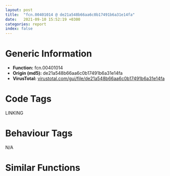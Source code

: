 ```yaml
---
layout: post
title:  "fcn.00401014 @ de21a548b66aa6c0b17491b6a31e14fa"
date:   2021-09-10 15:52:19 +0300
categories: report
index: false
---
```


# Generic Information
- **Function:** fcn.00401014
- **Origin (md5):** de21a548b66aa6c0b17491b6a31e14fa
- **VirusTotal:** [virustotal.com/gui/file/de21a548b66aa6c0b17491b6a31e14fa][virustotal_ref]

# Code Tags
<span class="tag" id="LINKING">LINKING</span>


# Behaviour Tags
<span class="bhv-tag" id="na">N/A</span>

# Similar Functions
<script type="text/javascript" src="https://www.gstatic.com/charts/loader.js"></script>
<script type="text/javascript">

    google.charts.load('current', {'packages':['corechart']});
    google.charts.setOnLoadCallback(drawChart);

    function drawChart() {
    var data = new google.visualization.DataTable();
        data.addColumn('number', 'X');
        data.addColumn('number', 'Y');
        data.addColumn({type: 'string', role: 'tooltip', 'p': {'html': true}});
        data.addColumn({'type': 'string', 'role': 'style'});
        
        data.addRows([
    [0, 0, '<b><a href="/report/fcn.00401014@de21a548b66aa6c0b17491b6a31e14fa">fcn.00401014</a><br>@de21a548b66aa6c0b17491b6a31e14fa</b><br>jmp 0x4054fb<br>push ebp<br>sub esp, 0x48<br>push 0x108<br>mov eax, 0x43a5eb<br>call fcn.0040ca08<br>mov dword[ebp+0x40], ecx<br>lea eax, [ebp+0x48]<br>push eax<br>push dword[ebp+0x54]<br>xor edi, edi<br>mov dword[ebp+0x48], edi<br>call dword[sym.imp.SHELL32.dll_CommandLineToArgvW]<br>mov esi, eax<br>cmp esi, edi<br>je 0x405bb7<br>cmp dword[ebp+0x48], edi<br>je 0x405bb7<br>xor ebx, ebx<br>inc ebx<br>cmp dword[ebp+0x48], ebx<br>jne 0x4055ff<br>push dword[esi]<br>lea ecx, [ebp+0x54]<br>call fcn.004013e8<br>push edi<br>push str.QXMatrix.dll<br>lea ecx, [ebp+0x54]<br>mov dword[ebp-4], edi<br>call fcn.0040114a<br>cmp eax, 0xffffffff<br>je 0x405597<br>push dword[ebp+0x54]<br>call fcn.0040110e<br>test eax, eax<br>pop ecx<br>je 0x405597<br>push dword[ebp+0x54]<br>call dword[sym.imp.KERNEL32.dll_LoadLibraryW]<br>mov edi, eax<br>test edi, edi<br>je 0x405597<br>push str.UnloadMatrixDriver<br>push edi<br>call dword[sym.imp.KERNEL32.dll_GetProcAddress]<br>test eax, eax<br>je 0x405590<br>call eax<br>push edi<br>call dword[sym.imp.KERNEL32.dll_FreeLibrary]<br>mov ecx, dword[ebp+0x54]<br>or dword[ebp-4], 0xffffffff<br>add ecx, 0xfffffff0<br>call fcn.00401050<br>cmp dword[ebp+0x48], ebx<br>jne 0x4055ff<br>push str._sendfailreport<br>push dword[esi]<br>call fcn.0040b4e0<br>test eax, eax<br>pop ecx<br>pop ecx<br>jne 0x4055cc<br>mov ecx, dword[ebp+0x40]<br>call fcn.004015eb<br>mov eax, ebx<br>jmp 0x405bb9<br>cmp dword[ebp+0x48], ebx<br>jne 0x4055ff<br>push dword[esi]<br>lea ecx, [ebp+0x54]<br>call fcn.004013e8<br>mov ecx, dword[ebp+0x40]<br>push ebx<br>push dword[ebp+0x54]<br>mov dword[ebp-4], ebx<br>call fcn.0040101e<br>mov ecx, dword[ebp+0x54]<br>add ecx, 0xfffffff0<br>test eax, eax<br>je 0x405bb2<br>call fcn.00401050<br>jmp 0x4055c5<br>push 3<br>pop edi<br>cmp dword[ebp+0x48], edi<br>jl 0x405bb7<br>push 0x440004<br>push dword[esi]<br>call fcn.0040b4e0<br>test eax, eax<br>pop ecx<br>pop ecx<br>jne 0x405717<br>call fcn.0040121c<br>test eax, eax<br>je 0x405bb7<br>push dword[esi+4]<br>lea ecx, [ebp+0x38]<br>call fcn.004013e8<br>push dword[esi+8]<br>lea ecx, [ebp+0x3c]<br>mov dword[ebp-4], 2<br>call fcn.004013e8<br>push 0x43ff38<br>lea ecx, [ebp+0x54]<br>mov byte[ebp-4], 3<br>call fcn.004013e8<br>cmp dword[ebp+0x48], edi<br>mov byte[ebp-4], 4<br>jbe 0x405683<br>push dword[esi+edi*4]<br>lea ecx, [ebp+0x54]<br>call fcn.004013ed<br>push 0x440000<br>lea ecx, [ebp+0x54]<br>call fcn.00401717<br>inc edi<br>cmp edi, dword[ebp+0x48]<br>jb 0x405665<br>push ecx<br>lea eax, [ebp+0x54]<br>mov dword[ebp+0x34], esp<br>mov ecx, esp<br>push eax<br>call fcn.004010be<br>push ecx<br>lea eax, [ebp+0x38]<br>mov dword[ebp+0x30], esp<br>mov ecx, esp<br>push eax<br>mov byte[ebp-4], 5<br>call fcn.004010be<br>mov ecx, dword[ebp+0x40]<br>mov byte[ebp-4], 4<br>call fcn.00401569<br>push 0x4498ac<br>lea ecx, [ebp+0x44]<br>mov esi, eax<br>call fcn.004014a1<br>xor eax, eax<br>test esi, esi<br>setne al<br>mov byte[ebp-4], 6<br>lea eax, [eax+eax-1]<br>push eax<br>push dword[ebp+0x3c]<br>lea eax, [ebp+0x44]<br>push str._sint2_d<br>push eax<br>call fcn.00401262<br>mov esi, dword[ebp+0x44]<br>mov ecx, dword[ebp+0x40]<br>add esp, 0x10<br>push ebx<br>push esi<br>call fcn.0040101e<br>lea ecx, [esi-0x10]<br>call fcn.00401050<br>mov ecx, dword[ebp+0x54]<br>add ecx, 0xfffffff0<br>call fcn.00401050<br>mov ecx, dword[ebp+0x3c]<br>add ecx, 0xfffffff0<br>call fcn.00401050<br>mov ecx, dword[ebp+0x38]<br>jmp 0x405baf<br>push str._bindicon<br>push dword[esi]<br>call fcn.0040b4e0<br>test eax, eax<br>pop ecx<br>pop ecx<br>jne 0x40598b<br>cmp dword[ebp+0x48], 6<br>jne 0x40598b<br>call dword[0x448134]<br>push dword[esi+4]<br>lea ecx, [ebp-0x90]<br>call fcn.004013b6<br>push dword[eax]<br>lea ecx, [ebp+0x28]<br>mov dword[ebp-4], 7<br>call fcn.00401280<br>lea eax, [ebp-0x8c]<br>cmp dword[ebp-0x90], eax<br>mov byte[ebp-4], 9<br>je 0x40577a<br>push dword[ebp-0x90]<br>call fcn.0040c0ab<br>pop ecx<br>push dword[esi+8]<br>lea ecx, [ebp-0x114]<br>call fcn.004013b6<br>push dword[eax]<br>lea ecx, [ebp+0x20]<br>mov byte[ebp-4], 0xa<br>call fcn.00401280<br>lea eax, [ebp-0x110]<br>cmp dword[ebp-0x114], eax<br>mov byte[ebp-4], 0xc<br>je 0x4057b4<br>push dword[ebp-0x114]<br>call fcn.0040c0ab<br>pop ecx<br>push dword[esi+0xc]<br>lea ecx, [ebp-0x90]<br>call fcn.004013b6<br>push dword[eax]<br>lea ecx, [ebp+4]<br>mov byte[ebp-4], 0xd<br>call fcn.00401280<br>lea eax, [ebp-0x8c]<br>cmp dword[ebp-0x90], eax<br>mov byte[ebp-4], 0xf<br>je 0x4057ee<br>push dword[ebp-0x90]<br>call fcn.0040c0ab<br>pop ecx<br>push dword[esi+0x10]<br>lea ecx, [ebp-0x114]<br>call fcn.004013b6<br>push dword[eax]<br>lea ecx, [ebp]<br>mov byte[ebp-4], 0x10<br>call fcn.00401280<br>lea eax, [ebp-0x110]<br>cmp dword[ebp-0x114], eax<br>mov byte[ebp-4], 0x12<br>je 0x405828<br>push dword[ebp-0x114]<br>call fcn.0040c0ab<br>pop ecx<br>push dword[esi+0x14]<br>lea ecx, [ebp-0x90]<br>call fcn.004013b6<br>push dword[eax]<br>lea ecx, [ebp+0x10]<br>mov byte[ebp-4], 0x13<br>call fcn.00401280<br>lea eax, [ebp-0x8c]<br>cmp dword[ebp-0x90], eax<br>mov byte[ebp-4], 0x15<br>je 0x405862<br>push dword[ebp-0x90]<br>call fcn.0040c0ab<br>pop ecx<br>lea eax, [ebp+0x28]<br>push eax<br>lea eax, [ebp+0xc]<br>push eax<br>call fcn.004012d5<br>lea eax, [ebp+0x20]<br>push eax<br>lea eax, [ebp+8]<br>push eax<br>mov byte[ebp-4], 0x16<br>call fcn.004012d5<br>lea eax, [ebp+4]<br>push eax<br>lea eax, [ebp+0x3c]<br>push eax<br>mov byte[ebp-4], 0x17<br>call fcn.004012d5<br>lea eax, [ebp]<br>push eax<br>lea eax, [ebp+0x38]<br>push eax<br>mov byte[ebp-4], 0x18<br>call fcn.004012d5<br>lea eax, [ebp+0x10]<br>push eax<br>lea eax, [ebp+0x54]<br>push eax<br>mov byte[ebp-4], 0x19<br>call fcn.004012d5<br>add esp, 0x24<br>lea eax, [ebp+0x54]<br>mov dword[ebp+0x34], esp<br>mov ecx, esp<br>push eax<br>mov byte[ebp-4], 0x1a<br>call fcn.004010be<br>push ecx<br>lea eax, [ebp+8]<br>mov dword[ebp+0x30], esp<br>mov ecx, esp<br>push eax<br>mov byte[ebp-4], 0x1b<br>call fcn.004010be<br>push ecx<br>lea eax, [ebp+0xc]<br>mov dword[ebp+0x1c], esp<br>mov ecx, esp<br>push eax<br>mov byte[ebp-4], 0x1c<br>call fcn.004010be<br>push ecx<br>lea eax, [ebp+0x38]<br>mov dword[ebp+0x24], esp<br>mov ecx, esp<br>push eax<br>mov byte[ebp-4], 0x1d<br>call fcn.004010be<br>push ecx<br>lea eax, [ebp+0x3c]<br>mov dword[ebp+0x44], esp<br>mov ecx, esp<br>push eax<br>mov byte[ebp-4], 0x1e<br>call fcn.004010be<br>mov ecx, dword[ebp+0x40]<br>mov byte[ebp-4], 0x1a<br>call fcn.0040128f<br>mov ecx, dword[ebp+0x54]<br>add ecx, 0xfffffff0<br>call fcn.00401050<br>mov ecx, dword[ebp+0x38]<br>add ecx, 0xfffffff0<br>call fcn.00401050<br>mov ecx, dword[ebp+0x3c]<br>add ecx, 0xfffffff0<br>call fcn.00401050<br>mov ecx, dword[ebp+8]<br>add ecx, 0xfffffff0<br>call fcn.00401050<br>mov ecx, dword[ebp+0xc]<br>add ecx, 0xfffffff0<br>call fcn.00401050<br>mov ecx, dword[ebp+0x10]<br>add ecx, 0xfffffff0<br>call fcn.00401050<br>mov ecx, dword[ebp]<br>add ecx, 0xfffffff0<br>call fcn.00401050<br>mov ecx, dword[ebp+4]<br>add ecx, 0xfffffff0<br>call fcn.00401050<br>mov ecx, dword[ebp+0x20]<br>add ecx, 0xfffffff0<br>call fcn.00401050<br>mov ecx, dword[ebp+0x28]<br>jmp 0x405baf<br>push str._IECookie<br>push dword[esi]<br>call fcn.0040b4e0<br>test eax, eax<br>pop ecx<br>pop ecx<br>jne 0x405bb7<br>cmp dword[ebp+0x48], 5<br>jne 0x405bb7<br>call dword[0x448134]<br>push dword[esi+4]<br>lea ecx, [ebp-0x114]<br>call fcn.004013b6<br>push dword[eax]<br>lea ecx, [ebp+0x44]<br>mov dword[ebp-4], 0x1f<br>call fcn.00401280<br>lea eax, [ebp-0x110]<br>cmp dword[ebp-0x114], eax<br>mov byte[ebp-4], 0x21<br>je 0x4059ee<br>push dword[ebp-0x114]<br>call fcn.0040c0ab<br>pop ecx<br>push dword[esi+8]<br>lea ecx, [ebp-0x90]<br>call fcn.004013b6<br>push dword[eax]<br>lea ecx, [ebp+0x18]<br>mov byte[ebp-4], 0x22<br>call fcn.00401280<br>lea eax, [ebp-0x8c]<br>cmp dword[ebp-0x90], eax<br>mov byte[ebp-4], 0x24<br>je 0x405a28<br>push dword[ebp-0x90]<br>call fcn.0040c0ab<br>pop ecx<br>push dword[esi+0xc]<br>lea ecx, [ebp-0x114]<br>call fcn.004013b6<br>push dword[eax]<br>lea ecx, [ebp+0x2c]<br>mov byte[ebp-4], 0x25<br>call fcn.00401280<br>lea eax, [ebp-0x110]<br>cmp dword[ebp-0x114], eax<br>mov byte[ebp-4], 0x27<br>je 0x405a62<br>push dword[ebp-0x114]<br>call fcn.0040c0ab<br>pop ecx<br>push dword[esi+0x10]<br>lea ecx, [ebp-0x90]<br>call fcn.004013b6<br>push dword[eax]<br>lea ecx, [ebp+0x14]<br>mov byte[ebp-4], 0x28<br>call fcn.00401280<br>lea eax, [ebp-0x8c]<br>cmp dword[ebp-0x90], eax<br>mov byte[ebp-4], 0x2a<br>je 0x405a9c<br>push dword[ebp-0x90]<br>call fcn.0040c0ab<br>pop ecx<br>mov ecx, dword[ebp+0x44]<br>xor eax, eax<br>cmp dword[ecx-0xc], eax<br>je 0x405b8b<br>mov ecx, dword[ebp+0x18]<br>cmp dword[ecx-0xc], eax<br>je 0x405b8b<br>mov ecx, dword[ebp+0x2c]<br>cmp dword[ecx-0xc], eax<br>je 0x405b8b<br>mov ecx, dword[ebp+0x14]<br>cmp dword[ecx-0xc], eax<br>je 0x405b8b<br>lea eax, [ebp+0x44]<br>push eax<br>lea eax, [ebp+0x34]<br>push eax<br>call fcn.004012d5<br>lea eax, [ebp+0x18]<br>push eax<br>lea eax, [ebp+0x30]<br>push eax<br>mov byte[ebp-4], 0x2b<br>call fcn.004012d5<br>lea eax, [ebp+0x2c]<br>push eax<br>lea eax, [ebp+0x1c]<br>push eax<br>mov byte[ebp-4], 0x2c<br>call fcn.004012d5<br>lea eax, [ebp+0x14]<br>push eax<br>lea eax, [ebp+0x24]<br>push eax<br>mov byte[ebp-4], 0x2d<br>call fcn.004012d5<br>push dword[ebp+0x24]<br>mov byte[ebp-4], 0x2e<br>call fcn.0040e6f1<br>add esp, 0x24<br>push eax<br>push ecx<br>lea eax, [ebp+0x1c]<br>mov dword[ebp+0x54], esp<br>mov ecx, esp<br>push eax<br>call fcn.004010be<br>push ecx<br>lea eax, [ebp+0x30]<br>mov dword[ebp+0x28], esp<br>mov ecx, esp<br>push eax<br>mov byte[ebp-4], 0x2f<br>call fcn.004010be<br>push ecx<br>lea eax, [ebp+0x34]<br>mov dword[ebp+0x20], esp<br>mov ecx, esp<br>push eax<br>mov byte[ebp-4], 0x30<br>call fcn.004010be<br>mov ecx, dword[ebp+0x40]<br>mov byte[ebp-4], 0x2e<br>call fcn.00401334<br>mov ecx, dword[ebp+0x24]<br>add ecx, 0xfffffff0<br>call fcn.00401050<br>mov ecx, dword[ebp+0x1c]<br>add ecx, 0xfffffff0<br>call fcn.00401050<br>mov ecx, dword[ebp+0x30]<br>add ecx, 0xfffffff0<br>call fcn.00401050<br>mov ecx, dword[ebp+0x34]<br>add ecx, 0xfffffff0<br>call fcn.00401050<br>mov ecx, dword[ebp+0x14]<br>add ecx, 0xfffffff0<br>call fcn.00401050<br>mov ecx, dword[ebp+0x2c]<br>add ecx, 0xfffffff0<br>call fcn.00401050<br>mov ecx, dword[ebp+0x18]<br>add ecx, 0xfffffff0<br>call fcn.00401050<br>mov ecx, dword[ebp+0x44]<br>add ecx, 0xfffffff0<br>call fcn.00401050<br>xor eax, eax<br>mov ecx, dword[ebp-0xc]<br>mov dword<br>pop ecx<br>pop edi<br>pop esi<br>pop ebx<br>add ebp, 0x4c<br>leave <br>ret 4<br><eoc> ', 'point { fill-color: #e0440e; }'],

        ]);

    var options = {
        title: 'Similarity Plot',
        legend: 'none',
        colors: ['#dedbd9', '#e6693e', '#ec8f6e', '#f3b49f', '#f6c7b6'],
        tooltip: {isHtml: true, trigger: 'both'},
        explorer: {
        actions: ["dragToZoom", "rightClickToReset"],
        },
        chartArea: {
        width: '80%',
        height: '80%'
        },
        width: '100%',
        height: '100%'
    };

    var chart = new google.visualization.ScatterChart(document.getElementById('chart_div'));

    chart.draw(data, options);
    }
    
</script>


<div id="chart_div" style="width: 100%px; height: 100%;"></div>

# Disassembled Code
{% highlight nasm %}

jmp 0x4054fb
push ebp
sub esp, 0x48
push 0x108
mov eax, 0x43a5eb
call fcn.0040ca08
mov dword[ebp+0x40], ecx
lea eax, [ebp+0x48]
push eax
push dword[ebp+0x54]
xor edi, edi
mov dword[ebp+0x48], edi
call dword[sym.imp.SHELL32.dll_CommandLineToArgvW]
mov esi, eax
cmp esi, edi
je 0x405bb7
cmp dword[ebp+0x48], edi
je 0x405bb7
xor ebx, ebx
inc ebx
cmp dword[ebp+0x48], ebx
jne 0x4055ff
push dword[esi]
lea ecx, [ebp+0x54]
call fcn.004013e8
push edi
push str.QXMatrix.dll
lea ecx, [ebp+0x54]
mov dword[ebp-4], edi
call fcn.0040114a
cmp eax, 0xffffffff
je 0x405597
push dword[ebp+0x54]
call fcn.0040110e
test eax, eax
pop ecx
je 0x405597
push dword[ebp+0x54]
call dword[sym.imp.KERNEL32.dll_LoadLibraryW]
mov edi, eax
test edi, edi
je 0x405597
push str.UnloadMatrixDriver
push edi
call dword[sym.imp.KERNEL32.dll_GetProcAddress]
test eax, eax
je 0x405590
call eax
push edi
call dword[sym.imp.KERNEL32.dll_FreeLibrary]
mov ecx, dword[ebp+0x54]
or dword[ebp-4], 0xffffffff
add ecx, 0xfffffff0
call fcn.00401050
cmp dword[ebp+0x48], ebx
jne 0x4055ff
push str._sendfailreport
push dword[esi]
call fcn.0040b4e0
test eax, eax
pop ecx
pop ecx
jne 0x4055cc
mov ecx, dword[ebp+0x40]
call fcn.004015eb
mov eax, ebx
jmp 0x405bb9
cmp dword[ebp+0x48], ebx
jne 0x4055ff
push dword[esi]
lea ecx, [ebp+0x54]
call fcn.004013e8
mov ecx, dword[ebp+0x40]
push ebx
push dword[ebp+0x54]
mov dword[ebp-4], ebx
call fcn.0040101e
mov ecx, dword[ebp+0x54]
add ecx, 0xfffffff0
test eax, eax
je 0x405bb2
call fcn.00401050
jmp 0x4055c5
push 3
pop edi
cmp dword[ebp+0x48], edi
jl 0x405bb7
push 0x440004
push dword[esi]
call fcn.0040b4e0
test eax, eax
pop ecx
pop ecx
jne 0x405717
call fcn.0040121c
test eax, eax
je 0x405bb7
push dword[esi+4]
lea ecx, [ebp+0x38]
call fcn.004013e8
push dword[esi+8]
lea ecx, [ebp+0x3c]
mov dword[ebp-4], 2
call fcn.004013e8
push 0x43ff38
lea ecx, [ebp+0x54]
mov byte[ebp-4], 3
call fcn.004013e8
cmp dword[ebp+0x48], edi
mov byte[ebp-4], 4
jbe 0x405683
push dword[esi+edi*4]
lea ecx, [ebp+0x54]
call fcn.004013ed
push 0x440000
lea ecx, [ebp+0x54]
call fcn.00401717
inc edi
cmp edi, dword[ebp+0x48]
jb 0x405665
push ecx
lea eax, [ebp+0x54]
mov dword[ebp+0x34], esp
mov ecx, esp
push eax
call fcn.004010be
push ecx
lea eax, [ebp+0x38]
mov dword[ebp+0x30], esp
mov ecx, esp
push eax
mov byte[ebp-4], 5
call fcn.004010be
mov ecx, dword[ebp+0x40]
mov byte[ebp-4], 4
call fcn.00401569
push 0x4498ac
lea ecx, [ebp+0x44]
mov esi, eax
call fcn.004014a1
xor eax, eax
test esi, esi
setne al
mov byte[ebp-4], 6
lea eax, [eax+eax-1]
push eax
push dword[ebp+0x3c]
lea eax, [ebp+0x44]
push str._sint2_d
push eax
call fcn.00401262
mov esi, dword[ebp+0x44]
mov ecx, dword[ebp+0x40]
add esp, 0x10
push ebx
push esi
call fcn.0040101e
lea ecx, [esi-0x10]
call fcn.00401050
mov ecx, dword[ebp+0x54]
add ecx, 0xfffffff0
call fcn.00401050
mov ecx, dword[ebp+0x3c]
add ecx, 0xfffffff0
call fcn.00401050
mov ecx, dword[ebp+0x38]
jmp 0x405baf
push str._bindicon
push dword[esi]
call fcn.0040b4e0
test eax, eax
pop ecx
pop ecx
jne 0x40598b
cmp dword[ebp+0x48], 6
jne 0x40598b
call dword[0x448134]
push dword[esi+4]
lea ecx, [ebp-0x90]
call fcn.004013b6
push dword[eax]
lea ecx, [ebp+0x28]
mov dword[ebp-4], 7
call fcn.00401280
lea eax, [ebp-0x8c]
cmp dword[ebp-0x90], eax
mov byte[ebp-4], 9
je 0x40577a
push dword[ebp-0x90]
call fcn.0040c0ab
pop ecx
push dword[esi+8]
lea ecx, [ebp-0x114]
call fcn.004013b6
push dword[eax]
lea ecx, [ebp+0x20]
mov byte[ebp-4], 0xa
call fcn.00401280
lea eax, [ebp-0x110]
cmp dword[ebp-0x114], eax
mov byte[ebp-4], 0xc
je 0x4057b4
push dword[ebp-0x114]
call fcn.0040c0ab
pop ecx
push dword[esi+0xc]
lea ecx, [ebp-0x90]
call fcn.004013b6
push dword[eax]
lea ecx, [ebp+4]
mov byte[ebp-4], 0xd
call fcn.00401280
lea eax, [ebp-0x8c]
cmp dword[ebp-0x90], eax
mov byte[ebp-4], 0xf
je 0x4057ee
push dword[ebp-0x90]
call fcn.0040c0ab
pop ecx
push dword[esi+0x10]
lea ecx, [ebp-0x114]
call fcn.004013b6
push dword[eax]
lea ecx, [ebp]
mov byte[ebp-4], 0x10
call fcn.00401280
lea eax, [ebp-0x110]
cmp dword[ebp-0x114], eax
mov byte[ebp-4], 0x12
je 0x405828
push dword[ebp-0x114]
call fcn.0040c0ab
pop ecx
push dword[esi+0x14]
lea ecx, [ebp-0x90]
call fcn.004013b6
push dword[eax]
lea ecx, [ebp+0x10]
mov byte[ebp-4], 0x13
call fcn.00401280
lea eax, [ebp-0x8c]
cmp dword[ebp-0x90], eax
mov byte[ebp-4], 0x15
je 0x405862
push dword[ebp-0x90]
call fcn.0040c0ab
pop ecx
lea eax, [ebp+0x28]
push eax
lea eax, [ebp+0xc]
push eax
call fcn.004012d5
lea eax, [ebp+0x20]
push eax
lea eax, [ebp+8]
push eax
mov byte[ebp-4], 0x16
call fcn.004012d5
lea eax, [ebp+4]
push eax
lea eax, [ebp+0x3c]
push eax
mov byte[ebp-4], 0x17
call fcn.004012d5
lea eax, [ebp]
push eax
lea eax, [ebp+0x38]
push eax
mov byte[ebp-4], 0x18
call fcn.004012d5
lea eax, [ebp+0x10]
push eax
lea eax, [ebp+0x54]
push eax
mov byte[ebp-4], 0x19
call fcn.004012d5
add esp, 0x24
lea eax, [ebp+0x54]
mov dword[ebp+0x34], esp
mov ecx, esp
push eax
mov byte[ebp-4], 0x1a
call fcn.004010be
push ecx
lea eax, [ebp+8]
mov dword[ebp+0x30], esp
mov ecx, esp
push eax
mov byte[ebp-4], 0x1b
call fcn.004010be
push ecx
lea eax, [ebp+0xc]
mov dword[ebp+0x1c], esp
mov ecx, esp
push eax
mov byte[ebp-4], 0x1c
call fcn.004010be
push ecx
lea eax, [ebp+0x38]
mov dword[ebp+0x24], esp
mov ecx, esp
push eax
mov byte[ebp-4], 0x1d
call fcn.004010be
push ecx
lea eax, [ebp+0x3c]
mov dword[ebp+0x44], esp
mov ecx, esp
push eax
mov byte[ebp-4], 0x1e
call fcn.004010be
mov ecx, dword[ebp+0x40]
mov byte[ebp-4], 0x1a
call fcn.0040128f
mov ecx, dword[ebp+0x54]
add ecx, 0xfffffff0
call fcn.00401050
mov ecx, dword[ebp+0x38]
add ecx, 0xfffffff0
call fcn.00401050
mov ecx, dword[ebp+0x3c]
add ecx, 0xfffffff0
call fcn.00401050
mov ecx, dword[ebp+8]
add ecx, 0xfffffff0
call fcn.00401050
mov ecx, dword[ebp+0xc]
add ecx, 0xfffffff0
call fcn.00401050
mov ecx, dword[ebp+0x10]
add ecx, 0xfffffff0
call fcn.00401050
mov ecx, dword[ebp]
add ecx, 0xfffffff0
call fcn.00401050
mov ecx, dword[ebp+4]
add ecx, 0xfffffff0
call fcn.00401050
mov ecx, dword[ebp+0x20]
add ecx, 0xfffffff0
call fcn.00401050
mov ecx, dword[ebp+0x28]
jmp 0x405baf
push str._IECookie
push dword[esi]
call fcn.0040b4e0
test eax, eax
pop ecx
pop ecx
jne 0x405bb7
cmp dword[ebp+0x48], 5
jne 0x405bb7
call dword[0x448134]
push dword[esi+4]
lea ecx, [ebp-0x114]
call fcn.004013b6
push dword[eax]
lea ecx, [ebp+0x44]
mov dword[ebp-4], 0x1f
call fcn.00401280
lea eax, [ebp-0x110]
cmp dword[ebp-0x114], eax
mov byte[ebp-4], 0x21
je 0x4059ee
push dword[ebp-0x114]
call fcn.0040c0ab
pop ecx
push dword[esi+8]
lea ecx, [ebp-0x90]
call fcn.004013b6
push dword[eax]
lea ecx, [ebp+0x18]
mov byte[ebp-4], 0x22
call fcn.00401280
lea eax, [ebp-0x8c]
cmp dword[ebp-0x90], eax
mov byte[ebp-4], 0x24
je 0x405a28
push dword[ebp-0x90]
call fcn.0040c0ab
pop ecx
push dword[esi+0xc]
lea ecx, [ebp-0x114]
call fcn.004013b6
push dword[eax]
lea ecx, [ebp+0x2c]
mov byte[ebp-4], 0x25
call fcn.00401280
lea eax, [ebp-0x110]
cmp dword[ebp-0x114], eax
mov byte[ebp-4], 0x27
je 0x405a62
push dword[ebp-0x114]
call fcn.0040c0ab
pop ecx
push dword[esi+0x10]
lea ecx, [ebp-0x90]
call fcn.004013b6
push dword[eax]
lea ecx, [ebp+0x14]
mov byte[ebp-4], 0x28
call fcn.00401280
lea eax, [ebp-0x8c]
cmp dword[ebp-0x90], eax
mov byte[ebp-4], 0x2a
je 0x405a9c
push dword[ebp-0x90]
call fcn.0040c0ab
pop ecx
mov ecx, dword[ebp+0x44]
xor eax, eax
cmp dword[ecx-0xc], eax
je 0x405b8b
mov ecx, dword[ebp+0x18]
cmp dword[ecx-0xc], eax
je 0x405b8b
mov ecx, dword[ebp+0x2c]
cmp dword[ecx-0xc], eax
je 0x405b8b
mov ecx, dword[ebp+0x14]
cmp dword[ecx-0xc], eax
je 0x405b8b
lea eax, [ebp+0x44]
push eax
lea eax, [ebp+0x34]
push eax
call fcn.004012d5
lea eax, [ebp+0x18]
push eax
lea eax, [ebp+0x30]
push eax
mov byte[ebp-4], 0x2b
call fcn.004012d5
lea eax, [ebp+0x2c]
push eax
lea eax, [ebp+0x1c]
push eax
mov byte[ebp-4], 0x2c
call fcn.004012d5
lea eax, [ebp+0x14]
push eax
lea eax, [ebp+0x24]
push eax
mov byte[ebp-4], 0x2d
call fcn.004012d5
push dword[ebp+0x24]
mov byte[ebp-4], 0x2e
call fcn.0040e6f1
add esp, 0x24
push eax
push ecx
lea eax, [ebp+0x1c]
mov dword[ebp+0x54], esp
mov ecx, esp
push eax
call fcn.004010be
push ecx
lea eax, [ebp+0x30]
mov dword[ebp+0x28], esp
mov ecx, esp
push eax
mov byte[ebp-4], 0x2f
call fcn.004010be
push ecx
lea eax, [ebp+0x34]
mov dword[ebp+0x20], esp
mov ecx, esp
push eax
mov byte[ebp-4], 0x30
call fcn.004010be
mov ecx, dword[ebp+0x40]
mov byte[ebp-4], 0x2e
call fcn.00401334
mov ecx, dword[ebp+0x24]
add ecx, 0xfffffff0
call fcn.00401050
mov ecx, dword[ebp+0x1c]
add ecx, 0xfffffff0
call fcn.00401050
mov ecx, dword[ebp+0x30]
add ecx, 0xfffffff0
call fcn.00401050
mov ecx, dword[ebp+0x34]
add ecx, 0xfffffff0
call fcn.00401050
mov ecx, dword[ebp+0x14]
add ecx, 0xfffffff0
call fcn.00401050
mov ecx, dword[ebp+0x2c]
add ecx, 0xfffffff0
call fcn.00401050
mov ecx, dword[ebp+0x18]
add ecx, 0xfffffff0
call fcn.00401050
mov ecx, dword[ebp+0x44]
add ecx, 0xfffffff0
call fcn.00401050
xor eax, eax
mov ecx, dword[ebp-0xc]
mov dword
pop ecx
pop edi
pop esi
pop ebx
add ebp, 0x4c
leave
ret 4

{% endhighlight %}

[virustotal_ref]: https://www.virustotal.com/gui/file/de21a548b66aa6c0b17491b6a31e14fa